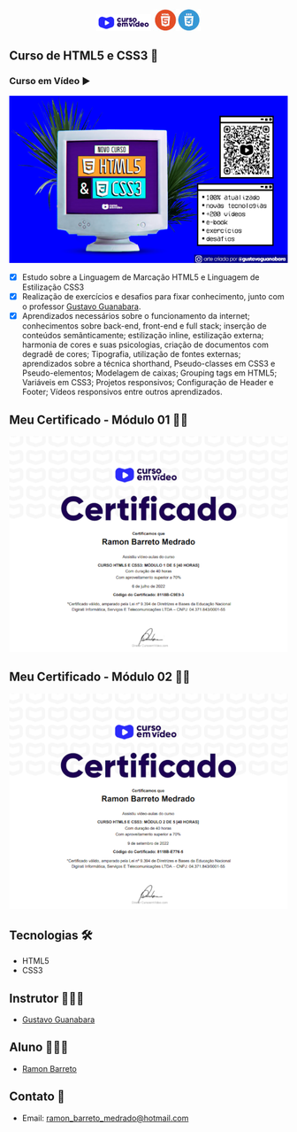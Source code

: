 <p align="center">
  <img alt="cursoemvideo" src=".github/cursoemvideo.png" />

  <img alt="html-css" src=".github/html-css.jpg" />
</p>

## Curso de HTML5 e CSS3 📘
### Curso em Vídeo ▶


<p align="center">
  <img alt="curso" src=".github/curso_html-css.png">
</p>

- [x] Estudo sobre a Linguagem de Marcação HTML5 e Linguagem de Estilização CSS3
- [x] Realização de exercícios e desafios para fixar conhecimento, junto com o professor <a target="_blank" href="https://www.linkedin.com/in/guanabara/">Gustavo Guanabara</a>.
- [x] Aprendizados necessários sobre o funcionamento da internet; conhecimentos sobre back-end, front-end e full stack; inserção de conteúdos semânticamente; estilização inline, estilização externa; harmonia de cores e suas psicologias, criação de documentos com degradê de cores; Tipografia, utilização de fontes externas; aprendizados sobre a técnica shorthand, Pseudo-classes em CSS3 e Pseudo-elementos; Modelagem de caixas; Grouping tags em HTML5; Variáveis em CSS3; Projetos responsivos; Configuração de Header e Footer; Vídeos responsivos entre outros aprendizados.

## Meu Certificado - Módulo 01 📃🎉

<p align="center">
  <img alt="certificado_ramon01" src=".github/certificado_mod01.PNG">
</p>

## Meu Certificado - Módulo 02 📃🎉

<p align="center">
  <img alt="certificado_ramon" src=".github/certificado_mod02.PNG">
</p>

## Tecnologias 🛠

- HTML5
- CSS3

## Instrutor 👨🏽‍🏫
- <a target="_blank" href="https://www.linkedin.com/in/guanabara/">Gustavo Guanabara</a>

## Aluno 👨🏽‍🎓

- <a target="_blank" href="https://www.linkedin.com/in/ramon-barreto-076191180/">Ramon Barreto</a>

## Contato 📲

- Email: ramon_barreto_medrado@hotmail.com







